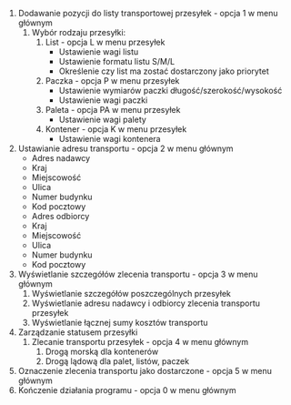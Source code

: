 1. Dodawanie pozycji do listy transportowej przesyłek - opcja 1 w menu głównym
    1. Wybór rodzaju przesyłki:
       1) List - opcja L w menu przesyłek
          * Ustawienie wagi listu
          * Ustawienie formatu listu S/M/L
          * Określenie czy list ma zostać dostarczony jako priorytet
       2) Paczka - opcja P w menu przesyłek 
          * Ustawienie wymiarów paczki długość/szerokość/wysokość 
          * Ustawienie wagi paczki
       3) Paleta - opcja PA w menu przesyłek 
          * Ustawienie wagi palety
       4) Kontener - opcja K w menu przesyłek 
          * Ustawienie wagi kontenera
2. Ustawianie adresu transportu - opcja 2 w menu głównym
   * Adres nadawcy
   * Kraj
   * Miejscowość
   * Ulica
   * Numer budynku
   * Kod pocztowy
   * Adres odbiorcy
   * Kraj
   * Miejscowość
   * Ulica
   * Numer budynku
   * Kod pocztowy
3. Wyświetlanie szczegółów zlecenia transportu - opcja 3 w menu głównym
   1) Wyświetlanie szczegółów poszczególnych przesyłek
   2) Wyświetlanie adresu nadawcy i odbiorcy zlecenia transportu przesyłek
   3) Wyświetlanie łącznej sumy kosztów transportu
4. Zarządzanie statusem przesyłki
   1) Zlecanie transportu przesyłek - opcja 4 w menu głównym
      1) Drogą morską dla kontenerów
      1) Drogą lądową dla palet, listów, paczek
5. Oznaczenie zlecenia transportu jako dostarczone - opcja 5 w menu głównym
6. Kończenie działania programu - opcja 0 w menu głównym
